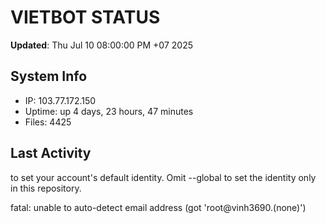 # VIETBOT STATUS
**Updated**: Thu Jul 10 08:00:00 PM +07 2025

## System Info
- IP: 103.77.172.150
- Uptime: up 4 days, 23 hours, 47 minutes
- Files: 4425

## Last Activity

to set your account's default identity.
Omit --global to set the identity only in this repository.

fatal: unable to auto-detect email address (got 'root@vinh3690.(none)')
